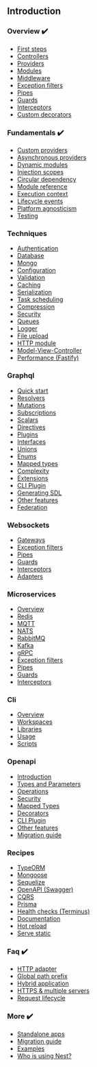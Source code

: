 ## Introduction
### Overview ✔️
 - <a href="https://docs.nestjs.com/first-steps">First steps</a>
 - <a href="https://docs.nestjs.com/controllers">Controllers</a>
 - <a href="https://docs.nestjs.com/providers">Providers</a>
 - <a href="https://docs.nestjs.com/modules">Modules</a>
 - <a href="https://docs.nestjs.com/middleware">Middleware</a>
 - <a href="https://docs.nestjs.com/exception-filters">Exception filters</a>
 - <a href="https://docs.nestjs.com/pipes">Pipes</a>
 - <a href="https://docs.nestjs.com/guards">Guards</a>
 - <a href="https://docs.nestjs.com/interceptors">Interceptors</a>
 - <a href="https://docs.nestjs.com/custom-decorators">Custom decorators</a>

### Fundamentals ✔️
 - <a href="https://docs.nestjs.com/fundamentals/custom-providers">Custom providers</a>
 - <a href="https://docs.nestjs.com/fundamentals/async-providers">Asynchronous providers</a>
 - <a href="https://docs.nestjs.com/fundamentals/dynamic-modules">Dynamic modules</a>
 - <a href="https://docs.nestjs.com/fundamentals/injection-scopes">Injection scopes</a>
 - <a href="https://docs.nestjs.com/fundamentals/circular-dependency">Circular dependency</a>
 - <a href="https://docs.nestjs.com/fundamentals/module-ref">Module reference</a>
 - <a href="https://docs.nestjs.com/fundamentals/execution-context">Execution context</a>
 - <a href="https://docs.nestjs.com/fundamentals/lifecycle-events">Lifecycle events</a>
 - <a href="https://docs.nestjs.com/fundamentals/platform-agnosticism">Platform agnosticism</a>
 - <a href="https://docs.nestjs.com/fundamentals/testing">Testing</a>

### Techniques
 - <a href="https://docs.nestjs.com/techniques/authentication">Authentication</a>
 - <a href="https://docs.nestjs.com/techniques/database">Database</a>
 - <a href="https://docs.nestjs.com/techniques/mongodb">Mongo</a>
 - <a href="https://docs.nestjs.com/techniques/configuration">Configuration</a>
 - <a href="https://docs.nestjs.com/techniques/validation">Validation</a>
 - <a href="https://docs.nestjs.com/techniques/caching">Caching</a>
 - <a href="https://docs.nestjs.com/techniques/serialization">Serialization</a>
 - <a href="https://docs.nestjs.com/techniques/task-scheduling">Task scheduling</a>
 - <a href="https://docs.nestjs.com/techniques/compression">Compression</a>
 - <a href="https://docs.nestjs.com/techniques/security">Security</a>
 - <a href="https://docs.nestjs.com/techniques/queues">Queues</a>
 - <a href="https://docs.nestjs.com/techniques/logger">Logger</a>
 - <a href="https://docs.nestjs.com/techniques/file-upload">File upload</a>
 - <a href="https://docs.nestjs.com/techniques/http-module">HTTP module</a>
 - <a href="https://docs.nestjs.com/techniques/mvc">Model-View-Controller</a>
 - <a href="https://docs.nestjs.com/techniques/performance">Performance (Fastify)</a>

### Graphql
 - <a href="https://docs.nestjs.com/graphql/quick-start">Quick start</a>
 - <a href="https://docs.nestjs.com/graphql/resolvers">Resolvers</a>
 - <a href="https://docs.nestjs.com/graphql/mutations">Mutations</a>
 - <a href="https://docs.nestjs.com/graphql/subscriptions">Subscriptions</a>
 - <a href="https://docs.nestjs.com/graphql/scalars">Scalars</a>
 - <a href="https://docs.nestjs.com/graphql/directives">Directives</a>
 - <a href="https://docs.nestjs.com/graphql/plugins">Plugins</a>
 - <a href="https://docs.nestjs.com/graphql/interfaces">Interfaces</a>
 - <a href="https://docs.nestjs.com/graphql/unions">Unions</a>
 - <a href="https://docs.nestjs.com/graphql/enums">Enums</a>
 - <a href="https://docs.nestjs.com/graphql/mapped-types">Mapped types</a>
 - <a href="https://docs.nestjs.com/graphql/complexity">Complexity</a>
 - <a href="https://docs.nestjs.com/graphql/extensions">Extensions</a>
 - <a href="https://docs.nestjs.com/graphql/cli-plugin">CLI Plugin</a>
 - <a href="https://docs.nestjs.com/graphql/generating-sdl">Generating SDL</a>
 - <a href="https://docs.nestjs.com/graphql/other-features">Other features</a>
 - <a href="https://docs.nestjs.com/graphql/federation">Federation</a>

### Websockets
 - <a href="https://docs.nestjs.com/websockets/gateways">Gateways</a>
 - <a href="https://docs.nestjs.com/websockets/exception-filters">Exception filters</a>
 - <a href="https://docs.nestjs.com/websockets/pipes">Pipes</a>
 - <a href="https://docs.nestjs.com/websockets/guards">Guards</a>
 - <a href="https://docs.nestjs.com/websockets/interceptors">Interceptors</a>
 - <a href="https://docs.nestjs.com/websockets/adapter">Adapters</a>

### Microservices
 - <a href="https://docs.nestjs.com/microservices/basics">Overview</a>
 - <a href="https://docs.nestjs.com/microservices/redis">Redis</a>
 - <a href="https://docs.nestjs.com/microservices/mqtt">MQTT</a>
 - <a href="https://docs.nestjs.com/microservices/nats">NATS</a>
 - <a href="https://docs.nestjs.com/microservices/rabbitmq">RabbitMQ</a>
 - <a href="https://docs.nestjs.com/microservices/kafka">Kafka</a>
 - <a href="https://docs.nestjs.com/microservices/grpc">gRPC</a>
 - <a href="https://docs.nestjs.com/microservices/exception-filters">Exception filters</a>
 - <a href="https://docs.nestjs.com/microservices/pipes">Pipes</a>
 - <a href="https://docs.nestjs.com/microservices/guards">Guards</a>
 - <a href="https://docs.nestjs.com/microservices/interceptors">Interceptors</a>


### Cli
 - <a href="https://docs.nestjs.com/cli/overview">Overview</a>
 - <a href="https://docs.nestjs.com/cli/monorepo">Workspaces</a>
 - <a href="https://docs.nestjs.com/cli/libraries">Libraries</a>
 - <a href="https://docs.nestjs.com/cli/usages">Usage</a>
 - <a href="https://docs.nestjs.com/cli/scripts">Scripts</a>

### Openapi
 - <a href="https://docs.nestjs.com/openapi/introduction">Introduction</a>
 - <a href="https://docs.nestjs.com/openapi/types-and-parameters">Types and Parameters</a>
 - <a href="https://docs.nestjs.com/openapi/operations">Operations</a>
 - <a href="https://docs.nestjs.com/openapi/security">Security</a>
 - <a href="https://docs.nestjs.com/openapi/mapped-types">Mapped Types</a>
 - <a href="https://docs.nestjs.com/openapi/decorators">Decorators</a>
 - <a href="https://docs.nestjs.com/openapi/cli-plugin">CLI Plugin</a>
 - <a href="https://docs.nestjs.com/openapi/other-features">Other features</a>
 - <a href="https://docs.nestjs.com/openapi/migration-guide">Migration guide</a>

### Recipes
 - <a href="https://docs.nestjs.com/recipes/sql-typeorm">TypeORM</a>
 - <a href="https://docs.nestjs.com/recipes/mongodb">Mongoose</a>
 - <a href="https://docs.nestjs.com/recipes/sql-sequelize">Sequelize</a>
 - <a href="https://docs.nestjs.com/recipes/swagger">OpenAPI (Swagger)</a>
 - <a href="https://docs.nestjs.com/recipes/cqrs">CQRS</a>
 - <a href="https://docs.nestjs.com/recipes/prisma">Prisma</a>
 - <a href="https://docs.nestjs.com/recipes/terminus">Health checks (Terminus)</a>
 - <a href="https://docs.nestjs.com/recipes/documentation">Documentation</a>
 - <a href="https://docs.nestjs.com/recipes/hot-reload">Hot reload</a>
 - <a href="https://docs.nestjs.com/recipes/serve-static">Serve static</a>

### Faq ✔️
 - <a href="https://docs.nestjs.com/faq/http-adapter">HTTP adapter</a>
 - <a href="https://docs.nestjs.com/faq/global-prefix">Global path prefix</a>
 - <a href="https://docs.nestjs.com/faq/hybrid-application">Hybrid application</a>
 - <a href="https://docs.nestjs.com/faq/multiple-servers">HTTPS &amp; multiple servers</a>
 - <a href="https://docs.nestjs.com/faq/request-lifecycle">Request lifecycle</a>

### More ✔️
 - <a href="https://docs.nestjs.com/standalone-applications">Standalone apps</a>
 - <a href="https://docs.nestjs.com/migration-guide"> Migration guide </a>
 - <a href="https://github.com/nestjs/nest/tree/master/sample">Examples</a>
 - <a href="https://docs.nestjs.com/discover/companies">Who is using Nest?</a>

 <!--
 <a href="HHHHHHHH"><img src="https://nestjs.com/img/logo-small.svg" id="DDDDDDDDDDDDDD" width="20" alt="Nest Logo" /></a>
 -->


<!--


> Click the logo to get redirected to the official docs <a href="https://docs.nestjs.com/"><img src="https://nestjs.com/img/logo-small.svg" width="25" alt="Nest Logo" /></a>


------

-->

